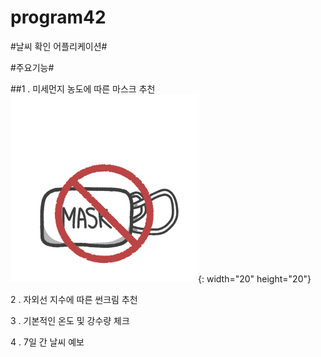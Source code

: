 # program42
#날씨 확인 어플리케이션#

#주요기능#

##1 . 미세먼지 농도에 따른 마스크 추천
![nomask](./MayWeather/app/src/main/res/drawable/nomask.png){: width="20" height="20"}

2 . 자외선 지수에 따른 썬크림 추천

3 . 기본적인 온도 및 강수량 체크

4 . 7일 간 날씨 예보

